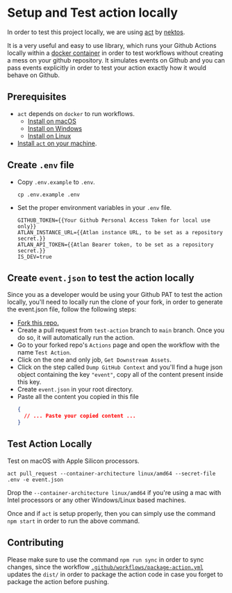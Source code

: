 # Setup and Test action locally

In order to test this project locally, we are using [act](https://github.com/nektos/act) by [nektos](https://github.com/nektos).

It is a very useful and easy to use library, which runs your Github Actions locally within a [docker container](https://www.docker.com/resources/what-container/) in order to test workflows without creating a mess on your github repository. It simulates events on Github and you can pass events explicitly in order to test your action exactly how it would behave on Github.

## Prerequisites

- `act` depends on `docker` to run workflows.
  - [Install on macOS](https://docs.docker.com/desktop/install/mac-install/)
  - [Install on Windows](https://docs.docker.com/desktop/install/windows-install/)
  - [Install on Linux](https://docs.docker.com/desktop/install/linux-install/)
- [Install `act` on your machine](https://github.com/nektos/act#installation-through-package-managers).

## Create `.env` file

- Copy `.env.example` to `.env`.
  ```
  cp .env.example .env
  ```
- Set the proper environment variables in your `.env` file.

  ```
  GITHUB_TOKEN={{Your Github Personal Access Token for local use only}}
  ATLAN_INSTANCE_URL={{Atlan instance URL, to be set as a repository secret.}}
  ATLAN_API_TOKEN={{Atlan Bearer token, to be set as a repository secret.}}
  IS_DEV=true
  ```

## Create `event.json` to test the action locally

Since you as a developer would be using your Github PAT to test the action locally, you'll need to locally run the clone of your fork, in order to generate the event.json file, follow the following steps:

- [Fork this repo.](https://github.com/atlanhq/dbt-action/fork)
- Create a pull request from `test-action` branch to `main` branch. Once you do so, it will automatically run the action.
- Go to your forked repo's `Actions` page and open the workflow with the name `Test Action`.
- Click on the one and only job, `Get Downstream Assets`.
- Click on the step called `Dump GitHub Context` and you'll find a huge json object containing the key `"event"`, copy all of the content present inside this key.
- Create `event.json` in your root directory.
- Paste all the content you copied in this file
  ```json
  {
    // ... Paste your copied content ...
  }
  ```

## Test Action Locally

Test on macOS with Apple Silicon processors.

```
act pull_request --container-architecture linux/amd64 --secret-file .env -e event.json
```

Drop the `--container-architecture linux/amd64` if you're using a mac with Intel processors or any other Windows/Linux based machines.

Once and if `act` is setup properly, then you can simply use the command `npm start` in order to run the above command.

## Contributing

Please make sure to use the command `npm run sync` in order to sync changes, since the workflow [`.github/workflows/package-action.yml`](https://github.com/atlanhq/dbt-action/blob/main/.github/workflows/package-action.yml) updates the `dist/` in order to package the action code in case you forget to package the action before pushing.
